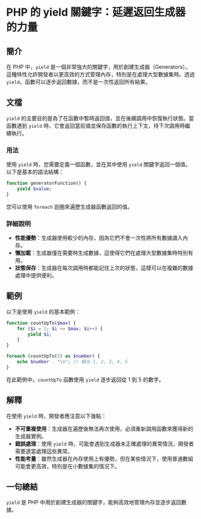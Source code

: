 <!--
Meta Description: # PHP 的 yield 關鍵字：延遲返回生成器的力量 ## 簡介 在 PHP 中，`yield` 是一個非常強大的關鍵字，用於創建生成器（Generators）。這種特性允許開發者以更高效的方式管理內存，特別是在處理大型數據集時。透過 `yield`，函數可以逐步返回數據，而不是一次性返回所有結...
Meta Keywords: yield, php, countupto, function, foreach
-->

# PHP 的 yield 關鍵字：延遲返回生成器的力量

## 簡介
在 PHP 中，`yield` 是一個非常強大的關鍵字，用於創建生成器（Generators）。這種特性允許開發者以更高效的方式管理內存，特別是在處理大型數據集時。透過 `yield`，函數可以逐步返回數據，而不是一次性返回所有結果。

## 文檔
`yield` 的主要目的是為了在函數中暫時返回值，並在後續調用中恢復執行狀態。當函數遇到 `yield` 時，它會返回當前值並保存函數的執行上下文，待下次調用時繼續執行。

### 用法
使用 `yield` 時，您需要定義一個函數，並在其中使用 `yield` 關鍵字返回一個值。以下是基本的語法結構：

```php
function generatorFunction() {
    yield $value;
}
```

您可以使用 `foreach` 迴圈來遍歷生成器函數返回的值。

### 詳細說明
- **性能優勢**：生成器使用較少的內存，因為它們不會一次性將所有數據讀入內存。
- **懶加載**：生成器僅在需要時生成數據，這使得它們在處理大型數據集時特別有用。
- **狀態保存**：生成器在每次調用時都能記住上次的狀態，這樣可以在複雜的數據處理中提供便利。

## 範例
以下是使用 `yield` 的基本範例：

```php
function countUpTo($max) {
    for ($i = 1; $i <= $max; $i++) {
        yield $i;
    }
}

foreach (countUpTo(5) as $number) {
    echo $number . "\n"; // 輸出 1, 2, 3, 4, 5
}
```

在此範例中，`countUpTo` 函數使用 `yield` 逐步返回從 1 到 5 的數字。

## 解釋
在使用 `yield` 時，開發者應注意以下幾點：
- **不可重複使用**：生成器在遍歷後無法再次使用，必須重新調用函數來獲得新的生成器實例。
- **錯誤處理**：使用 `yield` 時，可能會遇到生成器未正確處理的異常情況，開發者需要適當處理這些異常。
- **性能考量**：雖然生成器在內存使用上有優勢，但在某些情況下，使用普通數組可能會更高效，特別是在小數據集的情況下。

## 一句總結
`yield` 是 PHP 中用於創建生成器的關鍵字，能夠高效地管理內存並逐步返回數據。